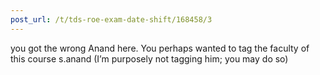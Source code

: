 ```yaml
---
post_url: /t/tds-roe-exam-date-shift/168458/3
---
```

you got the wrong Anand here. You perhaps wanted to tag the faculty of this course s.anand (I’m purposely not tagging him; you may do so)